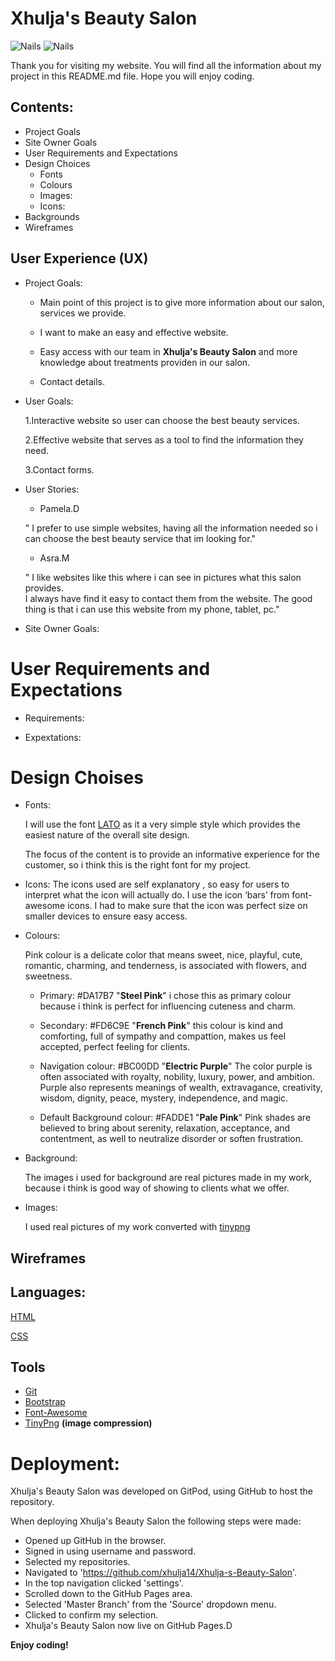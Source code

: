 
<!-- Heading-->
# Xhulja's Beauty Salon


<!--Images-->

![Nails](https://scontent.fdub3-1.fna.fbcdn.net/v/t1.0-9/p960x960/46489612_2180181588907954_3426005273540558848_o.jpg?_nc_cat=111&_nc_sid=9e2e56&_nc_ohc=APEiiG9BBWYAX82fpJh&_nc_ht=scontent.fdub3-1.fna&_nc_tp=6&oh=199d73204804663d3a95dbb569c02630&oe=5F223FC3)
![Nails](https://scontent.fdub3-1.fna.fbcdn.net/v/t1.0-9/36660756_2076876245905156_6742242676327841792_o.jpg?_nc_cat=108&_nc_sid=9e2e56&_nc_ohc=vOqY2WbFxTsAX8emZCj&_nc_ht=scontent.fdub3-1.fna&oh=c484fefdd9a59d7cf92e07bf45b014c9&oe=5F2468CF)


Thank you for visiting my website. You will find all the information about my project in this README.md file.
Hope you will enjoy coding.

## Contents:
* Project Goals
* Site Owner Goals
* User Requirements and Expectations 
* Design Choices 
  * Fonts
   * Colours
   * Images:
   * Icons:
 * Backgrounds
 * Wireframes

## User Experience (UX)

<!--UL-->
* Project Goals: 
  
   *  Main point of this project is to give more information about our salon,
   services we provide.

   * I want to make an easy and effective website.
                                       <!--Strong-->
   * Easy access with our  team in __Xhulja's Beauty Salon__ and more knowledge about treatments providen in our salon.

   * Contact details.







<!--OL-->
* User Goals:
  
  1.Interactive website so user can choose the best beauty services.


  2.Effective website that serves as a tool to find the information they need.


  3.Contact forms.









* User Stories:
  
   * Pamela.D 

  " I prefer to use simple websites,
   having all the information needed so i can choose the best beauty service that im looking for."


  * Asra.M 

  " I like websites like this where i can see in pictures what this salon provides.    
    I always have find it easy to contact them from the website.
    The good thing is that i can use this website from my phone, tablet, pc."







* Site Owner Goals:






# User Requirements and Expectations

* Requirements:









* Expextations:





# Design Choises

* Fonts:
  
  I will use the font [LATO](http://www.latofonts.com/lato-free-fonts/) as it  a very simple style which provides the easiest
   nature of the overall site design.
   
    The focus of the content is to provide an informative experience for the customer,
     so i think this is the right font for my project.
* Icons:
  The icons used are self explanatory , so easy for users to interpret what the icon will actually do. 
  I use the icon ‘bars’ from font-awesome icons.
 I had to make sure that the icon was perfect size on smaller devices to ensure easy access.

* Colours:
  
   Pink colour is a delicate color that means sweet, nice, 
   playful, cute, romantic, charming, and tenderness,
    is associated with flowers, and sweetness. 

   * Primary: #DA17B7 "__Steel Pink__" i chose this as primary colour because i think
   is perfect for influencing cuteness and charm.

   * Secondary: #FD6C9E "__French Pink__" this colour is kind and comforting, full of sympathy and compattion,
  makes us feel accepted, perfect feeling for clients.
 
   * Navigation colour: #BC00DD "__Electric Purple__" The color purple is often associated with royalty, nobility, luxury, power, and ambition.
   Purple also represents meanings of wealth, extravagance, creativity, wisdom, dignity,  peace, mystery, independence, and magic.
   * Default Background colour: #FADDE1 "__Pale Pink__" Pink shades are believed to bring about serenity, relaxation, acceptance, and contentment, 
   as well to neutralize disorder or soften frustration.

* Background:
  
  The images i used for background are real pictures made in my work,
  because i think is good way of showing to clients what we offer.
 * Images:
  
   I used real pictures of my work converted with [tinypng](https://tinypng.com/)


## Wireframes




## Languages:

[HTML](https://en.wikipedia.org/wiki/HTML5)


[CSS](https://www.w3.org/Style/CSS/Overview.en.html)



## Tools 
* [Git](https://git-scm.com/)
* [Bootstrap](https://maps.google.com/)
* [Font-Awesome](https://fontawesome.com/)
* [TinyPng](https://tinypng.com/) __(image compression)__


 # Deployment:   

Xhulja's Beauty Salon was developed on GitPod, using  GitHub to host the repository.

When deploying Xhulja's Beauty Salon  the following steps were made:

 * Opened up GitHub in the browser.
 * Signed in using username and password.
 * Selected my repositories.
 *  Navigated to 'https://github.com/xhulja14/Xhulja-s-Beauty-Salon'.
 * In the top navigation clicked 'settings'.
 * Scrolled down to the GitHub Pages area.
 * Selected 'Master Branch' from the 'Source' dropdown menu.
 * Clicked to confirm my selection.
 * Xhulja's Beauty Salon now live on GitHub Pages.D










<!--Strong-->

 __Enjoy coding!__
